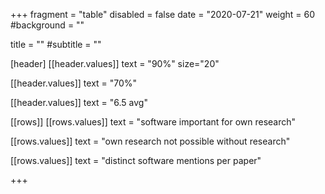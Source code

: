 +++
fragment = "table"
disabled = false
date = "2020-07-21"
weight = 60
#background = ""

title = ""
#subtitle = ""


[header]
  [[header.values]]
    text = "90%"
    size="20"

  [[header.values]]
    text = "70%"

  [[header.values]]
    text = "6.5 avg"

[[rows]]
  [[rows.values]]
    text = "software important for own research"

  [[rows.values]]
    text = "own research not possible without research"

  [[rows.values]]
    text = "distinct software mentions per paper"

+++
